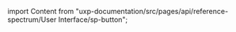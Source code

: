 
import Content from "uxp-documentation/src/pages/api/reference-spectrum/User Interface/sp-button";

<Content query="product=photoshop"/>
